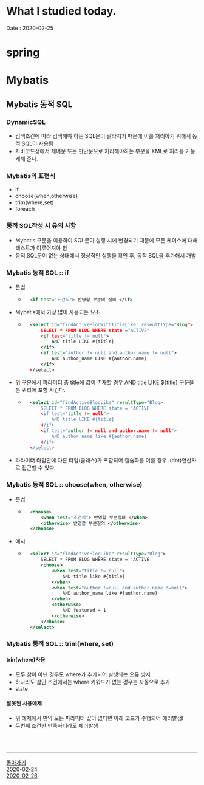 # What I studied today.
Date : 2020-02-25


# spring
# Mybatis
## Mybatis 동적 SQL
### DynamicSQL
- 검색조건에 따라 검색해야 하는 SQL문이 달라지기 때문에 이를 처리하기 위해서 동적 SQL이 사용됨
- 자바코드상에서 제어문 또는 판단문으로 처리해야하는 부분을 XML로 처리를 가능케해 준다.
### Mybatis의 표현식
- if
- choose(when,otherwise)
- trim(where,set)
- foreach
### 동적 SQL작성 시 유의 사항
- Mybatis 구문을 이용하여 SQL문이 실행 시에 변경되기 때문에 모든 케이스에 대해 테스트가 이루어져야 함
- 동적 SQL문이 없는 상태에서 정상적인 실행을 확인 후, 동적 SQL을 추가해서 개발
### Mybatis 동적 SQL :: if
- 문법 
    - ```xml 
        <if test="조건식"> 반영할 부분의 질의 </if>
        ```
- Mybatis에서 가장 많이 사용되는 요소
    - ```xml
        <select id="findActiveBlogWithTitleLike' reseultTYpe="Blog">
            SELECT * FROM BLOG WHERE state ="ACTIVE"
            <if test="title != null">
                AND title LIKE #{title}
            </if>
            <if test="author != null and author.name != null">
                AND author_name LIKE #{author.name}
            </if>
        </select>
        ```
- 위 구문에서 파라미터 중 title에 값이 존재할 경우 AND title LIKE ${title} 구문을 본 쿼리에 포함 시킨다.
    - ```xml
        <select id="findActiveBlogLike" resultType="Blog>
            SELECT * FROM BLOG WHERE state = 'ACTIVE'
            <if test="title != null">
                AND title LIKE #{title}
            </if>
            <if test="author != null and author.name != null">
                AND author_name like #{author.name}
            </if>
        </select>
        ```
- 파라미터 타입안에 다른 타입(클래스)가 포함되어 캡슐화를 이룰 경우 .(dot)연산자로 접근할 수 있다.
### Mybatis 동적 SQL :: choose(when, otherwise)
- 문법
    - ```xml
        <choose>
            <when test="조건식"> 반영할 부분질의 </when>
            <otherwise> 반영할 부분질의 </otherwise>
        </choose>
        ```
- 예시
    - ```xml
        <select id="findActiveBlogLike" resultType="Blog">
            SELECT * FROM BLOG WHERE state = 'ACTIVE'
            <choose>
                <when test="title != null">
                    AND title like #{title}
                </when>
                <when test="author !=null and author.name !=null">
                    AND author_name like #{author.name}
                </when>
                <otherwise>
                    AND featured = 1
                </otherwise>
            </choose>
        </select>

### Mybatis 동적 SQL :: trim(where, set)
#### trin(where)사용
- 모두 참이 아닌 경우도 where가 추가되어 발생되는 오류 방지
- 하나라도 참인 조건에서는 where 키워드가 없는 경우는 자동으로 추가
- state
#### 잘못된 사용예제
- 위 예제에서 만약 모든 파라미터 값이 없다면 아래 코드가 수행되어 에러발생!
- 두번째 조건만 만족하더라도 에러발생

<br><br><hr>

[돌아가기](../README.md)  
[2020-02-24](whatIStudied_200224.md)  
[2020-02-26](whatIStudied_200226.md)  














